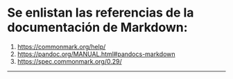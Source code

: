 # Se enlistan las referencias de la documentación de Markdown:
1. https://commonmark.org/help/
2. https://pandoc.org/MANUAL.html#pandocs-markdown
3. https://spec.commonmark.org/0.29/

---


